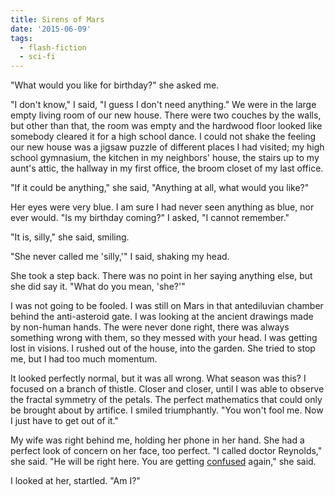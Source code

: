 ```yaml
---
title: Sirens of Mars
date: '2015-06-09'
tags:
  - flash-fiction
  - sci-fi
---
```


"What would you like for birthday?" she asked me.

<!-- truncate -->

"I don't know," I said, "I guess I don't need anything." We were in the large
empty living room of our new house. There were two couches by the walls, but
other than that, the room was empty and the hardwood floor looked like somebody
cleared it for a high school dance. I could not shake the feeling our new house
was a jigsaw puzzle of different places I had visited; my high school gymnasium,
the kitchen in my neighbors' house, the stairs up to my aunt's attic, the
hallway in my first office, the broom closet of my last office.

"If it could be anything," she said, "Anything at all, what would you like?"

Her eyes were very blue. I am sure I had never seen anything as blue, nor ever
would. "Is my birthday coming?" I asked, "I cannot remember."

"It is, silly," she said, smiling.

"She never called me 'silly,'" I said, shaking my head.

She took a step back. There was no point in her saying anything else, but she
did say it. "What do you mean, 'she?'"

I was not going to be fooled. I was still on Mars in that antediluvian chamber
behind the anti-asteroid gate. I was looking at the ancient drawings made by
non-human hands. The were never done right, there was always something wrong
with them, so they messed with your head. I was getting lost in visions. I
rushed out of the house, into the garden. She tried to stop me, but I had too
much momentum.

It looked perfectly normal, but it was all wrong. What season was this? I
focused on a branch of thistle. Closer and closer, until I was able to observe
the fractal symmetry of the petals. The perfect mathematics that could only be
brought about by artifice. I smiled triumphantly. "You won't fool me. Now I just
have to get out of it."

My wife was right behind me, holding her phone in her hand. She had a perfect
look of concern on her face, too perfect. "I called doctor Reynolds," she said.
"He will be right here. You are getting [confused](./do-you-feel-fantastic)
again," she said.

I looked at her, startled. "Am I?"
